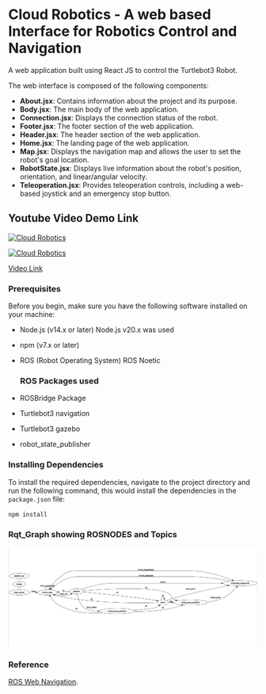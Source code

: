 # Cloud Robotics - A web based Interface for Robotics Control and Navigation
A web application built using React JS to control the Turtlebot3 Robot.

The web interface is composed of the following components:

- **About.jsx**: Contains information about the project and its purpose.
- **Body.jsx**: The main body of the web application.
- **Connection.jsx**: Displays the connection status of the robot.
- **Footer.jsx**: The footer section of the web application.
- **Header.jsx**: The header section of the web application.
- **Home.jsx**: The landing page of the web application.
- **Map.jsx**: Displays the navigation map and allows the user to set the robot's goal location.
- **RobotState.jsx**: Displays live information about the robot's position, orientation, and linear/angular velocity.
- **Teleoperation.jsx**: Provides teleoperation controls, including a web-based joystick and an emergency stop button.

## Youtube Video Demo Link
[![Cloud Robotics](https://img.youtube.com/vi/37w-SlmuGw4/0.jpg)](https://www.youtube.com/watch?v=37w-SlmuGw4)


[![Cloud Robotics](https://img.youtube.com/vi/37w-SlmuGw4/0.jpg)](https://github.com/Danny024/CloudRobotics/blob/main/images/demo.mp4)


[Video Link](https://www.youtube.com/watch?v=37w-SlmuGw4)


### Prerequisites

Before you begin, make sure you have the following software installed on your machine:

- Node.js (v14.x or later) Node.js v20.x was used
- npm (v7.x or later)
- ROS (Robot Operating System) ROS Noetic

  ### ROS Packages used
- ROSBridge Package
- Turtlebot3 navigation
- Turtlebot3 gazebo
- robot_state_publisher



### Installing Dependencies

To install the required dependencies, navigate to the project directory and run the following command, this would install the dependencies in the ```package.json``` file:

```bash
npm install
```
### Rqt_Graph showing ROSNODES and Topics
![Rqt_grap](images/rqt.png) 


### Reference

[ROS Web Navigation](https://www.udemy.com/course/ros-web-nav/).
